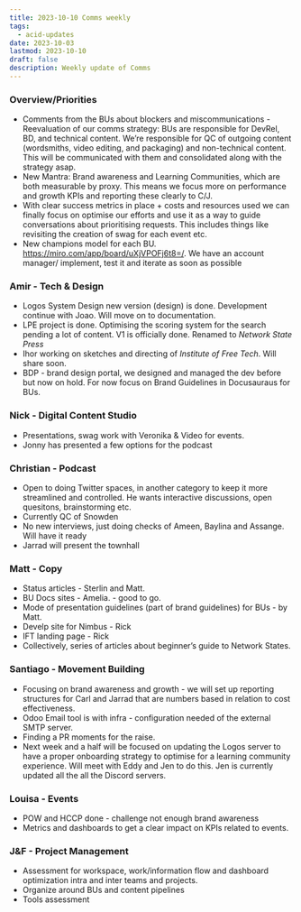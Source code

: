 ```yaml
---
title: 2023-10-10 Comms weekly
tags:
  - acid-updates
date: 2023-10-03
lastmod: 2023-10-10
draft: false
description: Weekly update of Comms
---
```

### Overview/Priorities
- Comments from the BUs about blockers and miscommunications - Reevaluation of our comms strategy: BUs are responsible for DevRel, BD, and technical content. We’re responsible for QC of outgoing content (wordsmiths, video editing, and packaging) and non-technical content. This will be communicated with them and consolidated along with the strategy asap.
- New Mantra: Brand awareness and Learning Communities, which are both measurable by proxy. This means we focus more on performance and growth KPIs and reporting these clearly to C/J.
- With clear success metrics in place + costs and resources used we can finally focus on optimise our efforts and use it as a way to guide conversations about prioritising requests. This includes things like revisiting the creation of swag for each event etc.
- New champions model for each BU. https://miro.com/app/board/uXjVPOFj6t8=/. We have an account manager/ implement, test it and iterate as soon as possible

### Amir - Tech & Design
- Logos System Design new version (design) is done. Development continue with Joao. Will move on to documentation.
- LPE project is done. Optimising the scoring system for the search pending a lot of content. V1 is officially done. Renamed to *Network State Press*
- Ihor working on sketches and directing of *Institute of Free Tech*. Will share soon.
- BDP - brand design portal, we designed and managed the dev before but now on hold. For now focus on Brand Guidelines in Docusauraus for BUs.

### Nick - Digital Content Studio
- Presentations, swag work with Veronika & Video for events.
- Jonny has presented a few options for the podcast

### Christian - Podcast
- Open to doing Twitter spaces, in another category to keep it more streamlined and controlled. He wants interactive discussions, open quesitons, brainstorming etc.
- Currently QC of Snowden
- No new interviews, just doing checks of Ameen, Baylina  and Assange. Will have it ready
- Jarrad will present the townhall

### Matt - Copy
- Status articles - Sterlin and Matt.
- BU Docs sites - Amelia. - good to go.
- Mode of presentation guidelines (part of brand guidelines) for BUs - by Matt.
- Develp site for Nimbus - Rick
- IFT landing page - Rick
- Collectively, series of articles about beginner’s guide to Network States.

### Santiago - Movement Building
- Focusing on brand awareness and growth - we will set up reporting structures for Carl and Jarrad that are numbers based in relation to cost effectiveness.
- Odoo Email tool is with infra - configuration needed of the external SMTP server.
- Finding a PR moments for the raise.
- Next week and a half will be focused on updating the Logos server to have a proper onboarding strategy to optimise for a learning community experience. Will meet with Eddy and Jen to do this. Jen is currently updated all the all the Discord servers.

### Louisa - Events
- POW and HCCP done - challenge not enough brand awareness
- Metrics and dashboards to get a clear impact on KPIs related to events.

### J&F - Project Management
- Assessment for workspace, work/information flow and dashboard optimization intra and inter teams and projects.
- Organize around BUs and content pipelines
- Tools assessment